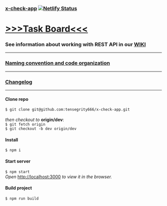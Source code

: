 ### [x-check-app](https://x-check-app.netlify.app/) [![Netlify Status](https://api.netlify.com/api/v1/badges/ac7a395e-776d-49b2-9ff2-df9ea80ac17f/deploy-status)](https://app.netlify.com/sites/x-check-app/deploys) 

# [>>>Task Board<<<](https://github.com/tensegrity666/x-check-app/projects/1)

### See information about working with REST API in our [WIKI](https://github.com/tensegrity666/x-check-app/wiki/Review-Request-API)
---
### [Naming convention and code organization](CONTRIBUTING.md)

---
### [Changelog](https://github.com/tensegrity666/x-check-app/blob/dev/CHANGELOG.md)
---


#### Clone repo
`$ git clone git@github.com:tensegrity666/x-check-app.git`<br>
<br>
_then checkout to_ __origin/dev__:<br>
`$ git fetch origin`<br>
`$ git checkout -b dev origin/dev`

#### Install
`$ npm i`

#### Start server
`$ npm start`<br>
_Open_ [http://localhost:3000](http://localhost:3000) _to view it in the browser._

#### Build project
`$ npm run build`


